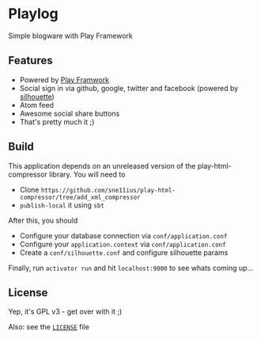 # Playlog

Simple blogware with Play Framework

## Features
  - Powered by [Play Framwork](http://www.playframework.com/)
  - Social sign in via github, google, twitter and facebook (powered by [silhouette](http://silhouette.mohiva.com/))
  - Atom feed
  - Awesome social share buttons
  - That's pretty much it ;)

## Build

This application depends on an unreleased version of the play-html-compressor
library. You will need to

  - Clone `https://github.com/sne11ius/play-html-compressor/tree/add_xml_compressor`
  - `publish-local` it using `sbt`

After this, you should

  - Configure your database connection via `conf/application.conf`
  - Configure your `application.context` via `conf/application.conf`
  - Create a `conf/silhouette.conf` and configure silhouette params

Finally, run `activator run` and hit `localhost:9000` to see whats coming up...

## License

Yep, it's GPL v3 - get over with it ;)

Also: see the [`LICENSE`](https://raw.githubusercontent.com/sne11ius/playlog/master/LICENSE) file
